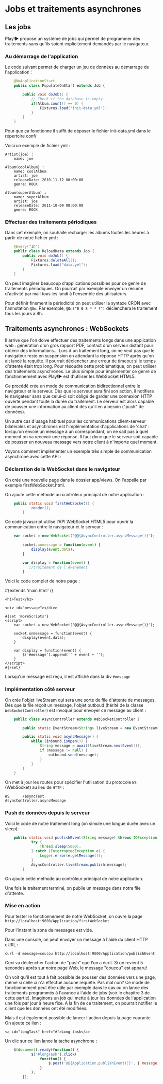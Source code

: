 # Jobs et traitements asynchrones

## Les jobs

Play!► propose un système de jobs qui permet de programmer des traitements sans qu'ils soient explicitement demandés par le navigateur.

### Au démarrage de l'application

Le code suivant permet de charger un jeu de données au démarrage de l'application :

~~~ java
	@OnApplicationStart
	public class PopulateOnStart extends Job {

	    public void doJob() {
	        // Check if the database is empty
	        if(Album.count() == 0) {
	            Fixtures.load("init-data.yml");
	        }
	    }
	}
~~~

Pour que ça fonctionne il suffit de déposer le fichier init-data.yml dans le répertoire conf/

Voici un exemple de fichier yml :

	Artist(joe) :
	    name: joe

	Album(coolAlbum) :
	    name: coolAlbum
	    artist: joe
	    releaseDate: 2010-11-12 00:00:00
	    genre: ROCK

	Album(superAlbum) :
	    name: superAlbum
	    artist: joe
	    releaseDate: 2011-10-09 00:00:00
	    genre: ROCK

### Effectuer des traitements périodiques

Dans cet exemple, on souhaite recharger les albums toutes les heures à partir de notre fichier yml :

~~~ java 	
	@Every("1h")
	public class ReloadData extends Job {
	    public void doJob() {
	        Fixtures.deleteAll();
	        Fixtures.load("data.yml");
	    }
	}
~~~ 

On peut imaginer beaucoup d'applications possibles pour ce genre de traitements périodiques. On pourrait par exemple envoyer un résumé d'activité par mail tous les lundi à l'ensemble des utilisateurs.

Pour définir finement la périodicité on peut utiliser la syntaxe CRON avec l'annotation `@On`. Par exemple, `@On("0 0 8 * * ?")` déclenchera le traitement tous les jours à 8h.
	

## Traitements asynchrones : WebSockets

Il arrive que l'on doive effectuer des traitements longs dans une application web : génération d'un gros rapport PDF, contact d'un serveur distant pour obtenir des informations... 
Lors d'un traitement long, on ne veut pas que le navigateur reste en suspension en attendant la réponse HTTP après qu'on ait lancé la requête. Il pourrait déclencher une erreur de timeout si le temps d'attente était trop long.
Pour résoudre cette problématique, on peut utiliser des traitements asynchrones. Le plus simple pour implémenter ce genre de fonctionnement avec Play!► est d'utiliser les WebSocket HTML5.

Ce procédé crée un mode de communication bidirectionnel entre le navigateur et le serveur. Dès que le serveur aura fini son action, il notifiera le navigateur sans que celui-ci soit obligé de garder une connexion HTTP ouverte pendant toute la durée du traitement. Le serveur est alors capable de pousser une information au client dès qu'il en a besoin ("push" de données).

Un autre cas d'usage habituel pour les communications client-serveur bilatérales et asynchrones est l'implémentation d'applications de 'chat' : lorsqu'on envoie un message à un correspondant, on ne sait pas à quel moment on va recevoir une réponse. Il faut donc que le serveur soit capable de pousser un nouveau message vers notre client à n'importe quel moment. 

Voyons comment implémenter un exemple très simple de communication asynchrone avec cette API :

### Déclaration de la WebSocket dans le navigateur

On crée une nouvelle page dans le dossier app/views. On l'appelle par exemple firstWebSocket.html.

On ajoute cette méthode au contrôleur principal de notre application : 

~~~ java 
	public static void firstWebSocket() {
	        render();
	    }
~~~ 

Ce code javascript utilise l'API WebSocket HTML5 pour ouvrir la communication entre le navigateur et le serveur :

~~~ javascript 
	var socket = new WebSocket('@@{AsyncController.asyncMessage()}');
	
	    socket.onmessage = function(event) {
	        display(event.data);
	    }

	    var display = function(event) {
	       //traitement de l'évenement
	    }
~~~

Voici le code complet de notre page :

#{extends 'main.html' /}

	<h1>Test</h1>
	
	<div id="message"></div>
	
	#{set 'moreScripts'}
	<script>
	    var socket = new WebSocket('@@{AsyncController.asyncMessage()}');
	
	    socket.onmessage = function(event) {
	        display(event.data);
	    }
	
		var display = function(event) {
	        $('#message').append('' + event + '');
	    }
	</script>
	#{/set}

Lorsqu'un message est reçu, il est affiché dans la div `#message`


### Implémentation côté serveur

On crée l'objet liveStream qui sera une sorte de file d'attente de messages. Dès que la file reçoit un message, l'objet outboud (hérité de la classe `WebSocketController`) est invoqué pour envoyer ce message au client :

~~~ java 
	public class AsyncController extends WebSocketController {

	    public static EventStream<String> liveStream = new EventStream<String>();

	    public static void asyncMessage() {
	        while (inbound.isOpen()) {
	            String message = await(liveStream.nextEvent());
	            if (message != null) {
	                outbound.send(message);
	            }
	        }
	    }
	}
~~~

On met à jour les routes pour spécifier l'utilisation du protocole `WS` (WebSocket) au lieu de `HTTP` : 

	WS      /asyncTest                                              AsyncController.asyncMessage
	

### Push de données depuis le serveur

Voici le code de notre traitement long (on simule une longue durée avec un sleep): 

~~~ java 
	public static void publishEvent(String message) throws IOException {
	        try {
	            Thread.sleep(5000);
	        } catch (InterruptedException e) {
	            Logger.error(e.getMessage());
	        }
	        AsyncController.liveStream.publish(message);
	    }
~~~

On ajoute cette méthode au contrôleur principal de notre application.

Une fois le traitement terminé, on publie un message dans notre file d'attente. 

### Mise en action

Pour tester le fonctionnement de notre WebSocket, on ouvre la page `http://localhost:9000/Application/firstWebSocket`

Pour l'instant la zone de messages est vide.

Dans une console, on peut envoyer un message à l'aide du client HTTP cURL :

	curl -d message=coucou http://localhost:9000/Application/publishEvent

Ceci va déclencher l'action de "push" que l'on a écrit. Si on revient 5 secondes après sur notre page Web, le message "coucou" est apparu!

On voit qu'il est tout à fait possible de pousser des données vers une page, même si celle ci n'a effectué aucune requête. Pas mal non?
Ce mode de fonctionnement peut être utile par exemple dans le cas où on lance des traitements programmés à l'avance à l'aide de jobs (voir le chapitre 3 de cette partie).
Imaginons un job qui mette à jour les données de l'application une fois par jour à heure fixe. A la fin de ce traitement, on pourrait notifier le client que les données ont été modifiées.

Mais il est également possible de lancer l'action depuis la page courante. On ajoute ce lien : 

	<a id="longTask" href="#">Long task</a> 

Un clic sur ce lien lance la tache asynchrone :

~~~ javascript 
	$(document).ready(function() {
	        $('#longTask').click(
	            function() {
	                $.post('@@{Application.publishEvent()}', { message: 'Ok it works!!! ' } );
	            }
	        );
	    });
~~~
